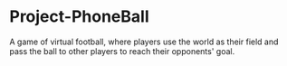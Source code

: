 Project-PhoneBall
=================

A game of virtual football, where players use the world as their field and pass the ball to other players to reach their opponents' goal.
